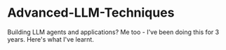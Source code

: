 # Advanced-LLM-Techniques
Building LLM agents and applications? Me too - I've been doing this for 3 years. Here's what I've learnt.
